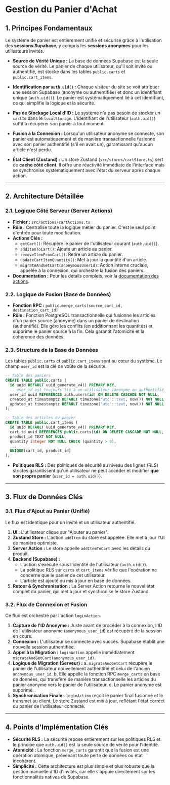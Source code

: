 # Gestion du Panier d'Achat

## 1. Principes Fondamentaux

Le système de panier est entièrement unifié et sécurisé grâce à l'utilisation des **sessions Supabase**, y compris les **sessions anonymes** pour les utilisateurs invités.

- **Source de Vérité Unique :** La base de données Supabase est la seule source de vérité. Le panier de chaque utilisateur, qu'il soit invité ou authentifié, est stocké dans les tables `public.carts` et `public.cart_items`.

- **Identification par `auth.uid()` :** Chaque visiteur du site se voit attribuer une session Supabase (anonyme ou authentifiée) et donc un identifiant unique (`auth.uid()`). Le panier est systématiquement lié à cet identifiant, ce qui simplifie la logique et la sécurité.

- **Pas de Stockage Local d'ID :** Le système n'a pas besoin de stocker un `cartId` dans le `localStorage`. L'identifiant de l'utilisateur (`auth.uid()`) suffit à récupérer son panier à tout moment.

- **Fusion à la Connexion :** Lorsqu'un utilisateur anonyme se connecte, son panier est automatiquement et de manière transactionnelle fusionné avec son panier authentifié (s'il en avait un), garantissant qu'aucun article n'est perdu.

- **État Client (Zustand) :** Un store Zustand (`src/stores/cartStore.ts`) sert de **cache côté client**. Il offre une réactivité immédiate de l'interface mais se synchronise systématiquement avec l'état du serveur après chaque action.

---

## 2. Architecture Détaillée

### 2.1. Logique Côté Serveur (Server Actions)

- **Fichier :** `src/actions/cartActions.ts`
- **Rôle :** Centralise toute la logique métier du panier. C'est le seul point d'entrée pour toute modification.
- **Actions Clés :**
  - `getCart()`: Récupère le panier de l'utilisateur courant (`auth.uid()`).
  - `addItemToCart()`: Ajoute un article au panier.
  - `removeItemFromCart()`: Retire un article du panier.
  - `updateCartItemQuantity()`: Met à jour la quantité d'un article.
  - `migrateAndGetCart(anonymousUserId)`: Action interne cruciale, appelée à la connexion, qui orchestre la fusion des paniers.
- **Documentation :** Pour les détails complets, voir la [documentation des actions](./ACTIONS.md).

### 2.2. Logique de Fusion (Base de Données)

- **Fonction RPC :** `public.merge_carts(source_cart_id, destination_cart_id)`
- **Rôle :** Fonction PostgreSQL transactionnelle qui fusionne les articles d'un panier source (anonyme) dans un panier de destination (authentifié). Elle gère les conflits (en additionnant les quantités) et supprime le panier source à la fin. Cela garantit l'atomicité et la cohérence des données.

### 2.3. Structure de la Base de Données

Les tables `public.carts` et `public.cart_items` sont au cœur du système. Le champ `user_id` est la clé de voûte de la sécurité.

```sql
-- Table des paniers
CREATE TABLE public.carts (
  id uuid DEFAULT uuid_generate_v4() PRIMARY KEY,
  -- user_id est toujours lié à un utilisateur (anonyme ou authentifié)
  user_id uuid REFERENCES auth.users(id) ON DELETE CASCADE NOT NULL,
  created_at timestamptz DEFAULT timezone('utc'::text, now()) NOT NULL,
  updated_at timestamptz DEFAULT timezone('utc'::text, now()) NOT NULL
);

-- Table des articles du panier
CREATE TABLE public.cart_items (
  id uuid DEFAULT uuid_generate_v4() PRIMARY KEY,
  cart_id uuid REFERENCES public.carts(id) ON DELETE CASCADE NOT NULL,
  product_id TEXT NOT NULL,
  quantity integer NOT NULL CHECK (quantity > 0),
  ...
  UNIQUE(cart_id, product_id)
);
```

- **Politiques RLS :** Des politiques de sécurité au niveau des lignes (RLS) strictes garantissent qu'un utilisateur ne peut accéder et modifier **que son propre panier** (`user_id = auth.uid()`).

---

## 3. Flux de Données Clés

### 3.1. Flux d'Ajout au Panier (Unifié)

Le flux est identique pour un invité et un utilisateur authentifié.

1.  **UI :** L'utilisateur clique sur "Ajouter au panier".
2.  **Zustand Store :** L'action `addItem` du store est appelée. Elle met à jour l'UI de manière optimiste.
3.  **Server Action :** Le store appelle `addItemToCart` avec les détails du produit.
4.  **Backend (Supabase) :**
    - L'action s'exécute sous l'identité de l'utilisateur (`auth.uid()`).
    - La politique RLS sur `carts` et `cart_items` vérifie que l'opération ne concerne que le panier de cet utilisateur.
    - L'article est ajouté ou mis à jour en base de données.
5.  **Retour & Synchronisation :** La Server Action retourne le nouvel état complet du panier, qui met à jour et synchronise le store Zustand.

### 3.2. Flux de Connexion et Fusion

Ce flux est orchestré par l'action `loginAction`.

1.  **Capture de l'ID Anonyme :** Juste avant de procéder à la connexion, l'ID de l'utilisateur anonyme (`anonymous_user_id`) est récupéré de la session en cours.
2.  **Connexion :** L'utilisateur se connecte avec succès. Supabase établit une nouvelle session authentifiée.
3.  **Appel à la Migration :** `loginAction` appelle immédiatement `migrateAndGetCart(anonymous_user_id)`.
4.  **Logique de Migration (Serveur) :**
    a. `migrateAndGetCart` récupère le panier de l'utilisateur nouvellement authentifié et celui de l'ancien `anonymous_user_id`.
    b. Elle appelle la fonction RPC `merge_carts` en base de données, qui transfère de manière transactionnelle les articles du panier anonyme vers le panier de l'utilisateur.
    c. Le panier anonyme est supprimé.
5.  **Synchronisation Finale :** `loginAction` reçoit le panier final fusionné et le transmet au client. Le store Zustand est mis à jour, reflétant l'état correct du panier de l'utilisateur connecté.

---

## 4. Points d'Implémentation Clés

- **Sécurité RLS :** La sécurité repose entièrement sur les politiques RLS et le principe que `auth.uid()` est la seule source de vérité pour l'identité.
- **Atomicité :** La fonction `merge_carts` garantit que la fusion est une opération atomique, prévenant toute perte de données ou état incohérent.
- **Simplicité :** Cette architecture est plus simple et plus robuste que la gestion manuelle d'ID d'invités, car elle s'appuie directement sur les fonctionnalités natives de Supabase.
